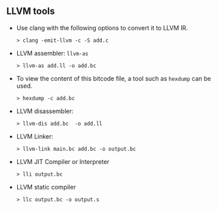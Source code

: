## LLVM tools

- Use clang with the following  options to convert it to LLVM IR.

    `> clang -emit-llvm -c -S add.c`

- LLVM assembler: `llvm-as`

    `> llvm-as add.ll -o add.bc`

- To view the content of this bitcode file, a tool such as `hexdump` can be used.

    `> hexdump -c add.bc` 

- LLVM disassembler:

  `> llvm-dis add.bc  -o add.ll`

- LLVM Linker:
  
  `> llvm-link main.bc add.bc -o output.bc`

- LLVM JIT Compiler or Interpreter
  
  `> lli output.bc`

- LLVM static compiler 
  
  `> llc output.bc -o output.s`







